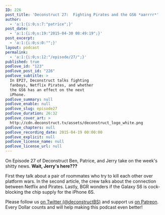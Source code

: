 ```yaml
---
ID: 226
post_title: 'Deconstruct 27:  Fighting Pirates and the GS6 *aarrrr*'
author:
  - 'a:1:{i:0;s:7:"patrice";}'
post_date:
  - 'a:1:{i:0;s:19:"2015-04-30 08:49:19";}'
post_excerpt:
  - 'a:1:{i:0;s:0:"";}'
layout: podcast
permalink:
  - 'a:1:{i:0;s:12:"/episode/27/";}'
published: true
podlove_id: "123"
podlove_post_id: "226"
podlove_subtitle: >
  In EP27, Deconstruct talks fighting
  fanboys, Netflix Pirates, and whether
  the GS6 has an effect on the next
  iPhone.
podlove_summary: null
podlove_enable: null
podlove_slug: episode27
podlove_duration: 26:32
podlove_cover_art: >
  http://cdn.deconstruct.tv/assets/deconstruct_logo_white.png
podlove_chapters: null
podlove_recording_date: 2015-04-19 00:00:00
podlove_explicit: null
podlove_license_name: null
podlove_license_url: null
---
```

<p>On Episode 27 of Deconstruct Ben, Patrice, and Jerry take on the week's shitty news. <strong>Wait, Jerry's here???</strong></p>
<p>First they talk about a pair of roommates who try to kill each other over platform wars.  In the second article, the crew talks about the connection between Netflix and Pirates.  Lastly, BGR wonders if the Galaxy S6 is cock-blocking the chip supply for the iPhone 6S.</p>
<p>Please follow us <a href="http://twitter.com/deconstructBS">on Twitter (@deconstructBS)</a> and support us <a href="http://patreon.com/deconstruct">on Patreon</a>. Every Dollar counts and will help making this podcast even better!
</p>
